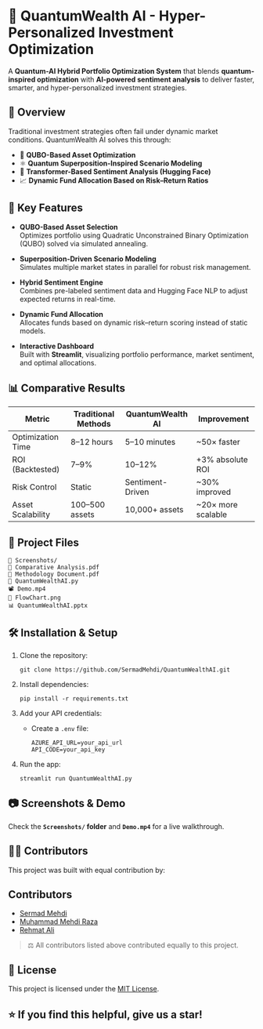 # 🌌 QuantumWealth AI - Hyper-Personalized Investment Optimization

A **Quantum-AI Hybrid Portfolio Optimization System** that blends **quantum-inspired optimization** with **AI-powered sentiment analysis** to deliver faster, smarter, and hyper-personalized investment strategies.

## 🧠 Overview

Traditional investment strategies often fail under dynamic market conditions. QuantumWealth AI solves this through:

- 🧮 **QUBO-Based Asset Optimization**
- ⚛ **Quantum Superposition-Inspired Scenario Modeling**
- 🤖 **Transformer-Based Sentiment Analysis (Hugging Face)**
- 📈 **Dynamic Fund Allocation Based on Risk–Return Ratios**

## 🚀 Key Features

- **QUBO-Based Asset Selection**  
  Optimizes portfolio using Quadratic Unconstrained Binary Optimization (QUBO) solved via simulated annealing.

- **Superposition-Driven Scenario Modeling**  
  Simulates multiple market states in parallel for robust risk management.

- **Hybrid Sentiment Engine**  
  Combines pre-labeled sentiment data and Hugging Face NLP to adjust expected returns in real-time.

- **Dynamic Fund Allocation**  
  Allocates funds based on dynamic risk–return scoring instead of static models.

- **Interactive Dashboard**  
  Built with **Streamlit**, visualizing portfolio performance, market sentiment, and optimal allocations.

## 📊 Comparative Results

| Metric              | Traditional Methods | QuantumWealth AI | Improvement        |
|---------------------|---------------------|------------------|--------------------|
| Optimization Time   | 8–12 hours          | 5–10 minutes     | ~50× faster        |
| ROI (Backtested)    | 7–9%                | 10–12%           | +3% absolute ROI   |
| Risk Control        | Static              | Sentiment-Driven | ~30% improved      |
| Asset Scalability   | 100–500 assets      | 10,000+ assets   | ~20× more scalable |

## 📂 Project Files

```
📁 Screenshots/
📄 Comparative Analysis.pdf
📄 Methodology Document.pdf
📄 QuantumWealthAI.py
📽 Demo.mp4
🧠 FlowChart.png
📊 QuantumWealthAI.pptx
```

## 🛠 Installation & Setup

1. Clone the repository:
   ```
   git clone https://github.com/SermadMehdi/QuantumWealthAI.git
   ```

2. Install dependencies:
   ```
   pip install -r requirements.txt
   ```

3. Add your API credentials:
   - Create a `.env` file:
     ```
     AZURE_API_URL=your_api_url
     API_CODE=your_api_key
     ```

4. Run the app:
   ```
   streamlit run QuantumWealthAI.py
   ```

## 📷 Screenshots & Demo

Check the **`Screenshots/` folder** and **`Demo.mp4`** for a live walkthrough.

## 👨‍💻 Contributors

This project was built with equal contribution by:

## Contributors

- [Sermad Mehdi](https://github.com/SermadMehdi)
- [Muhammad Mehdi Raza](https://github.com/MuhammadMehdiRaza)
- [Rehmat Ali](https://github.com/RehmatAli2023609)


> ⚖️ All contributors listed above contributed equally to this project.

## 📜 License

This project is licensed under the [MIT License](LICENSE).

## ⭐ If you find this helpful, give us a star!
